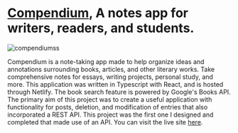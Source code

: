 # [Compendium](https://compendiumapp.netlify.app/), A notes app for writers, readers, and students.

![compendiumss](https://github.com/adamnmartinez/compendium/assets/140022079/dc6d6a24-3726-4055-a93a-418abb88732d)

Compendium is a note-taking app made to help organize ideas and annotations surrounding books, articles, and other literary works. Take comprehensive notes for essays, writing projects, personal study, and more. This application was written in Typescript with React, and is hosted through Netlify. The book search feature is powered by Google's Books API. The primary aim of this project was to create a useful application with functionality for posts, deletion, and modification of entries that also incorporated a REST API. This project was the first one I designed and completed that made use of an API. You can visit the live site [here](https://compendiumapp.netlify.app/).
